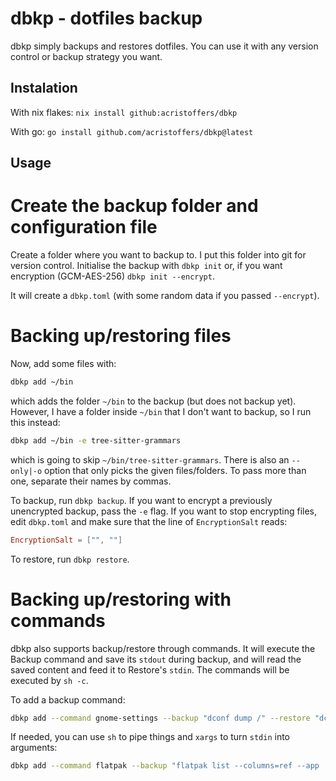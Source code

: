 # dbkp - dotfiles backup

dbkp simply backups and restores dotfiles. You can use it with any version
control or backup strategy you want.

## Instalation

With nix flakes: `nix install github:acristoffers/dbkp`

With go: `go install github.com/acristoffers/dbkp@latest`

## Usage

# Create the backup folder and configuration file

Create a folder where you want to backup to. I put this folder into git for
version control. Initialise the backup with `dbkp init` or, if you want
encryption (GCM-AES-256) `dbkp init --encrypt`.

It will create a `dbkp.toml` (with some random data if you passed `--encrypt`).

# Backing up/restoring files

Now, add some files with:

```bash
dbkp add ~/bin
```

which adds the folder `~/bin` to the backup (but does not backup yet). However,
I have a folder inside `~/bin` that I don't want to backup, so I run this
instead:

```bash
dbkp add ~/bin -e tree-sitter-grammars
```

which is going to skip `~/bin/tree-sitter-grammars`. There is also an
`--only|-o` option that only picks the given files/folders. To pass more than
one, separate their names by commas.

To backup, run `dbkp backup`. If you want to encrypt a previously unencrypted
backup, pass the `-e` flag. If you want to stop encrypting files, edit
`dbkp.toml` and make sure that the line of `EncryptionSalt` reads:

```toml
EncryptionSalt = ["", ""]
```

To restore, run `dbkp restore`.

# Backing up/restoring with commands

dbkp also supports backup/restore through commands. It will execute the Backup
command and save its `stdout` during backup, and will read the saved content and
feed it to Restore's `stdin`. The commands will be executed by `sh -c`.

To add a backup command:

```bash
dbkp add --command gnome-settings --backup "dconf dump /" --restore "dconf load /"
```

If needed, you can use `sh` to pipe things and `xargs` to turn `stdin` into
arguments:

```bash
dbkp add --command flatpak --backup "flatpak list --columns=ref --app | tail -n +1" --restore "xargs flatpak install -y --noninteractive --or-update"
```
